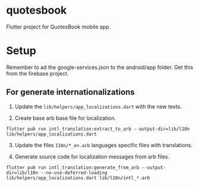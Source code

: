 # quotesbook

Flutter project for QuotesBook mobile app.

# Setup

Remember to ad the google-services.json to the android/app folder. Get this from the firebase
project.

## For generate internationalizations

1. Update the ```lib/helpers/app_localizations.dart``` with the new texts.

2. Create base arb base file for localization.
```
flutter pub run intl_translation:extract_to_arb --output-dir=lib/l10n lib/helpers/app_localizations.dart
```

3. Update the files ```I10n/*_en.arb``` languages specific files with translations.

4. Generate source code for localization messages from arb files.
```
flutter pub run intl_translation:generate_from_arb --output-dir=lib/l10n --no-use-deferred-loading lib/helpers/app_localizations.dart lib/l10n/intl_*.arb
```
